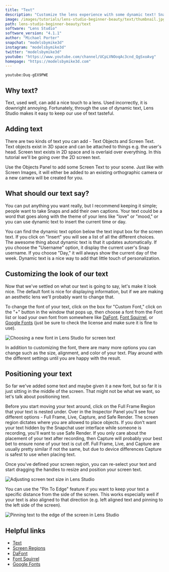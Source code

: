 ```yaml
---
title: "Text"
description: "Customize the lens experience with some dynamic text! Snapchat already lets users add text to their pictures and videos, but you can also add text to your lenses if you need something like a timestamp or the user's name."
image: /images/tutorials/lens-studio-beginner-beauty/text/thumbnail.jpg
path: lens-studio-beginner-beauty/text
software: "Lens Studio"
software_version: "4.1.1"
author: "Michael Porter"
snapchat: "modelsbymike3d"
instagram: "modelsbymike3d"
twitter: "modelsbymike3d"
youtube: "https://www.youtube.com/channel/UCpLVNOoqAc3cnd_QgSxoAvg"
homepage: "https://modelsbymike3d.com"
---
```


`youtube:Duq-gEX9PWE`

## Why text?

Text, used well, can add a nice touch to a lens. Used incorrectly, it is downright annoying. Fortunately, through the use of dynamic text, Lens Studio makes it easy to keep our use of text tasteful.

## Adding text

There are two kinds of text you can add - Text Objects and Screen Text. Text objects exist in 3D space and can be attached to things e.g. the user's head. Screen text exists in 2D space and is overlaid over everything. In this tutorial we'll be going over the 2D screen text.

Use the Objects Panel to add some Screen Text to your scene. Just like with Screen Images, it will either be added to an existing orthographic camera or a new camera will be created for you.

## What should our text say?

You can put anything you want really, but I recommend keeping it simple; people want to take Snaps and add their own captions. Your text could be a word that goes along with the theme of your lens like "love" or "mood," or you can use dynamic text to insert the current time or day.

You can find the dynamic text option below the text input box for the screen text. If you click on "Insert" you will see a list of all the different choices. The awesome thing about dynamic text is that it updates automatically. If you choose the "Username" option, it display the current user's Snap username. If you choose "Day," it will always show the current day of the week. Dynamic text is a nice way to add that little touch of personalization.

## Customizing the look of our text

Now that we've settled on what our text is going to say, let's make it look nice. The default font is nice for displaying information, but if we are making an aesthetic lens we'll probably want to change that.

To change the font of your text, click on the box for "Custom Font," click on the "+" button in the window that pops up, then choose a font from the Font list or load your own font from somewhere like [DaFont](https://www.dafont.com/), [Font Squirrel](https://www.fontsquirrel.com/), or [Google Fonts](https://fonts.google.com/) (just be sure to check the license and make sure it is fine to use).

![Choosing a new font in Lens Studio for screen text](/images/tutorials/lens-studio-beginner-beauty/text/choosing-fonts.jpg)

In addition to customizing the font, there are many more options you can change such as the size, alignment, and color of your text. Play around with the different settings until you are happy with the result.

## Positioning your text

So far we've added some text and maybe given it a new font, but so far it is just sitting in the middle of the screen. That might not be what we want, so let's talk about positioning text.

Before you start moving your text around, click on the Full Frame Region that your text is nested under. Over in the Inspector Panel you'll see four different options - Full Frame, Live, Capture, and Safe Render. The screen region dictates where you are allowed to place objects. If you don't want your text hidden by the Snapchat user interface while someone is recording, you'll want to use Safe Render. If you only care about the placement of your text after recording, then Capture will probably your best bet to ensure none of your text is cut off. Full Frame, Live, and Capture are usually pretty similar if not the same, but due to device differences Capture is safest to use when placing text.

Once you've defined your screen region, you can re-select your text and start dragging the handles to resize and position your screen text.

![Adjusting screen text size in Lens Studio](/images/tutorials/lens-studio-beginner-beauty/text/adjusting-text-size.jpg)

You can use the "Pin To Edge" feature if you want to keep your text a specific distance from the side of the screen. This works especially well if your text is also aligned to that direction (e.g. left aligned text and pinning to the left side of the screen).

![Pinning text to the edge of the screen in Lens Studio](/images/tutorials/lens-studio-beginner-beauty/text/text-pinning.jpg)

## Helpful links

- [Text](https://lensstudio.snapchat.com/guides/2d/text/text-overview/)
- [Screen Regions](https://lensstudio.snapchat.com/guides/2d/screen-transform/screen-region-device-simulation/)
- [DaFont](https://www.dafont.com/)
- [Font Squirrel](https://www.fontsquirrel.com/)
- [Google Fonts](https://fonts.google.com/)
